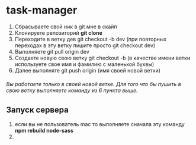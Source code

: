 # task-manager
1. Сбрасываете свой ник в git мне в скайп
2. Клонируете репозиторий **git clone** 
3. Переходите в ветку дев git checkout -b dev (при повторных переходах в эту ветку пишите просто git checkout dev)
4. Выполняете git pull origin dev
5. Создаете новую свою ветку git checkout -b   (в качестве имени ветки используете свое имя и фамилию с маленькой буквы)
6. Далее выполняте  git push origin   (имя своей новой ветки)
###### Вы работаете только в своей новой ветке. Для того что бы пушить в свою ветку выполняете команду из 6 пункта выше.


## Запуск сервера
1. если вы не пользователь mac то выполняете сначала эту команду **npm rebuild node-sass** 
2. 
